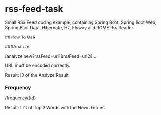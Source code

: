 # rss-feed-task

Small RSS Feed coding example, containing Spring Boot, Spring Boot Web, Spring Boot Data, Hibernate, H2, Flyway and ROME Rss Reader.

##How To Use

###Analyze:

/analyze/new?rssFeed=url1&rssFeed=url2&....

URL must be encoded correctly.

Result: ID of the Analyze Result

### Frequency

/frequency/{id}

Result: List of Top 3 Words with the News Entries